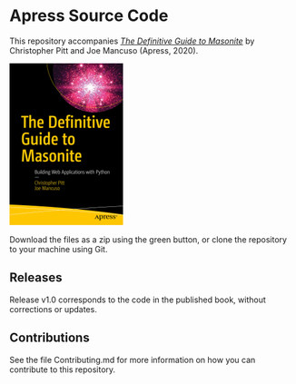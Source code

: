 # Apress Source Code

This repository accompanies [*The Definitive Guide to Masonite*](https://www.apress.com/9781484256015) by Christopher Pitt and Joe Mancuso (Apress, 2020).

[comment]: #cover
![Cover image](9781484256015.jpg)

Download the files as a zip using the green button, or clone the repository to your machine using Git.

## Releases

Release v1.0 corresponds to the code in the published book, without corrections or updates.

## Contributions

See the file Contributing.md for more information on how you can contribute to this repository.